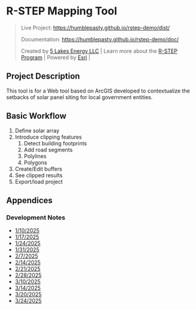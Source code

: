 # R-STEP Mapping Tool

> Live Project: https://humblepasty.github.io/rstep-demo/dist/
>
> Documentation: https://humblepasty.github.io/rstep-demo/doc/
>
> Created by  [5 Lakes Energy LLC](https://5lakesenergy.com/) |  Learn more about the  [R-STEP Program](https://www.energy.gov/eere/renewable-energy-siting-through-technical-engagement-and-planning-r-steptm) |  Powered by  [Esri](https://www.esri.com/) |



## Project Description

This tool is for a Web tool based on ArcGIS developed to contextualize the setbacks of solar panel siting for local government entities.



## Basic Workflow

1. Define solar array
2. Introduce clipping features
   1. Detect building footprints
   2. Add road segments
   3. Polylines
   4. Polygons
3. Create/Edit buffers
4. See clipped results
5. Export/load project



## Appendices

### Development Notes

- [1/10/2025](https://humblepasty.github.io/rstep-demo/doc/MeetingNotes/1_10)
- [1/17/2025](https://humblepasty.github.io/rstep-demo/doc/MeetingNotes/1_17)
- [1/24/2025](https://humblepasty.github.io/rstep-demo/doc/MeetingNotes/1_24)
- [1/31/2025](https://humblepasty.github.io/rstep-demo/doc/MeetingNotes/1_31)
- [2/7/2025](https://humblepasty.github.io/rstep-demo/doc/MeetingNotes/2_07)
- [2/14/2025](https://humblepasty.github.io/rstep-demo/doc/MeetingNotes/2_14)
- [2/21/2025](https://humblepasty.github.io/rstep-demo/doc/MeetingNotes/2_21)
- [2/28/2025](https://humblepasty.github.io/rstep-demo/doc/MeetingNotes/2_28)
- [3/10/2025](https://humblepasty.github.io/rstep-demo/doc/MeetingNotes/3_10)
- [3/14/2025](https://humblepasty.github.io/rstep-demo/doc/MeetingNotes/3_14)
- [3/20/2025](https://humblepasty.github.io/rstep-demo/doc/MeetingNotes/3_20)
- [3/24/2025](https://humblepasty.github.io/rstep-demo/doc/MeetingNotes/3_24)

